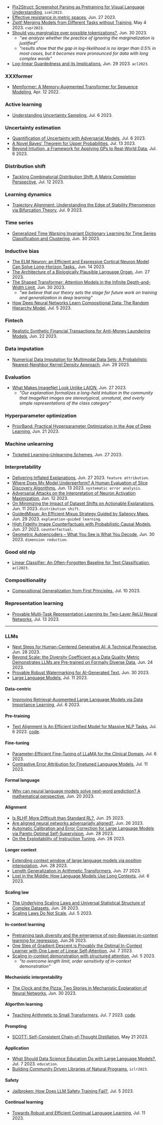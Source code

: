 
- [Pix2Struct: Screenshot Parsing as Pretraining for Visual Language Understanding](https://openreview.net/attachment?id=bF1LVbP493&name=pdf), `icml2023`.
- [Effective resistance in metric spaces](https://arxiv.org/pdf/2306.15649.pdf), Jun. 27 2023.
- [ZipIt! Merging Models from Different Tasks without Training](https://arxiv.org/pdf/2305.03053.pdf), May 4 2023. `cvpr2023`.
- [Should you marginalize over possible tokenizations?](https://arxiv.org/pdf/2306.17757.pdf), Jun. 30 2023.
  - _"we analyze whether the practice of ignoring the marginalization is justified"_
  - _"results show that the gap in log-likelihood is no larger than 0.5% in most cases, but it becomes more pronounced for data with long complex words"_
- [Log-linear Guardedness and its Implications](https://arxiv.org/abs/2210.10012), Jun. 29 2023. `acl2023`.

### XXXformer

- [Memformer: A Memory-Augmented Transformer for Sequence Modeling](https://arxiv.org/pdf/2010.06891.pdf), Apr. 12 2022.

### Active learning

- [Understanding Uncertainty Sampling](https://arxiv.org/pdf/2307.02719.pdf), Jul. 6 2023.

### Uncertainty estimation

- [Quantification of Uncertainty with Adversarial Models](https://arxiv.org/pdf/2307.03217.pdf), Jul. 6 2023.
- [A Novel Bayes’ Theorem for Upper Probabilities](https://arxiv.org/pdf/2307.06831.pdf), Jul. 13 2023.
- [Beyond Intuition, a Framework for Applying GPs to Real-World Data](https://arxiv.org/pdf/2307.03093.pdf), Jul. 6 2023.

### Distribution shift

- [Tackling Combinatorial Distribution Shift: A Matrix Completion Perspective](https://arxiv.org/pdf/2307.06457.pdf), Jul. 12 2023.

### Learning dynamics

- [Trajectory Alignment: Understanding the Edge of Stability Phenomenon via Bifurcation Theory](https://arxiv.org/pdf/2307.04204.pdf), Jul. 9 2023.

### Time series

- [Generalized Time Warping Invariant Dictionary Learning for Time Series Classification and Clustering](https://arxiv.org/pdf/2306.17690.pdf), Jun. 30 2023.

### Inductive bias

- [The ELM Neuron: an Efficient and Expressive Cortical Neuron Model Can Solve Long-Horizon Tasks.](https://arxiv.org/pdf/2306.16922.pdf), Jun. 14 2023.
- [The Architecture of a Biologically Plausible Language Organ](https://arxiv.org/pdf/2306.15364.pdf), Jun. 27 2023.
- [The Shaped Transformer: Attention Models in the Infinite Depth-and-Width Limit](https://arxiv.org/pdf/2306.17759.pdf), Jun. 30 2023.
  - _"we believe that our theory sets the stage for future work on training and generalization in deep learning"_
- [How Deep Neural Networks Learn Compositional Data: The Random Hierarchy Model](https://arxiv.org/pdf/2307.02129.pdf), Jul. 5 2023.

### Fintech

- [Realistic Synthetic Financial Transactions for Anti-Money Laundering Models](https://arxiv.org/pdf/2306.16424.pdf), Jun. 22 2023.

### Data imputation

- [Numerical Data Imputation for Multimodal Data Sets: A Probabilistic Nearest-Neighbor Kernel Density Approach](https://arxiv.org/pdf/2306.16906.pdf), Jun. 29 2023.

### Evaluation

- [What Makes ImageNet Look Unlike LAION](https://arxiv.org/pdf/2306.15769.pdf), Jun. 27 2023.
  - _"Our explanation formalizes a long-held intuition in the community that ImageNet images are stereotypical, unnatural, and overly simple representations of the class category"_
 
### Hyperparameter optimization

- [PriorBand: Practical Hyperparameter Optimization in the Age of Deep Learning](https://arxiv.org/pdf/2306.12370.pdf), Jun. 21 2023.

### Machine unlearning

- [Ticketed Learning–Unlearning Schemes](https://arxiv.org/pdf/2306.15744.pdf), Jun. 27 2023.

### Interpretability

- [Delivering Inflated Explanations](https://arxiv.org/pdf/2306.15272.pdf), Jun. 27 2023. `feature attribution`.
- [Where Does My Model Underperform? A Human Evaluation of Slice Discovery Algorithms](https://arxiv.org/pdf/2306.08167.pdf), Jun. 13 2023. `systematic error analysis`.
- [Adversarial Attacks on the Interpretation of Neuron Activation Maximization](https://arxiv.org/pdf/2306.07397.pdf), Jun. 12 2023.
- [On Minimizing the Impact of Dataset Shifts on Actionable Explanations](https://arxiv.org/pdf/2306.06716.pdf), Jun. 11 2023. `distribution shift`.
- [GuidedMixup: An Efficient Mixup Strategy Guided by Saliency Maps](https://arxiv.org/pdf/2306.16612.pdf), Jun. 29 2023. `explanation-guided learning`.
- [High Fidelity Image Counterfactuals with Probabilistic Causal Models](https://arxiv.org/pdf/2306.15764.pdf), Jun. 27 2023. `counterfactual`.
- [Geometric Autoencoders – What You See is What You Decode](https://arxiv.org/pdf/2306.17638.pdf), Jun. 30 2023. `dimension reduction`.

### Good old nlp

- [Linear Classifier: An Often-Forgotten Baseline for Text Classification](https://aclanthology.org/2023.acl-short.160.pdf), `acl2023`.

### Compositionality

- [Compositional Generalization from First Principles](https://arxiv.org/pdf/2307.05596.pdf), Jul. 10 2023.

### Representation learning

- [Provable Multi-Task Representation Learning by Two-Layer ReLU Neural Networks](https://arxiv.org/pdf/2307.06887.pdf), Jul. 13 2023.

---

### LLMs

- [Next Steps for Human-Centered Generative AI: A Technical Perspective](https://arxiv.org/ftp/arxiv/papers/2306/2306.15774.pdf), Jun. 28 2023.
- [Beyond Scale: the Diversity Coefficient as a Data Quality Metric Demonstrates LLMs are Pre-trained on Formally Diverse Data](https://arxiv.org/pdf/2306.13840.pdf), Jun. 24 2023.
- [Provable Robust Watermarking for AI-Generated Text](https://arxiv.org/pdf/2306.17439.pdf), Jun. 30 2023.
- [Large Language Models](https://arxiv.org/pdf/2307.05782.pdf), Jul. 11 2023.

#### Data-centric

- [Improving Retrieval-Augmented Large Language Models via Data Importance Learning](https://arxiv.org/pdf/2307.03027.pdf), Jul. 6 2023.

#### Pre-training

- [Text Alignment Is An Efficient Unified Model for Massive NLP Tasks](https://arxiv.org/pdf/2307.02729.pdf), Jul. 6 2023. [code](https://github.com/yuh-zha/Align).

#### Fine-tuning

- [Parameter-Efficient Fine-Tuning of LLaMA for the Clinical Domain](https://arxiv.org/pdf/2307.03042.pdf), Jul. 6 2023.
- [Contrastive Error Attribution for Finetuned Language Models](https://arxiv.org/pdf/2212.10722.pdf), Jul. 11 2023.

#### Formal language

- [Why can neural language models solve next-word prediction? A mathematical perspective](https://arxiv.org/pdf/2306.17184.pdf), Jun. 20 2023.

#### Alignment

- [Is RLHF More Difficult than Standard RL?](https://arxiv.org/pdf/2306.14111.pdf), Jun. 25 2023.
- [Are aligned neural networks adversarially aligned?](https://arxiv.org/pdf/2306.15447.pdf), Jun. 26 2023.
- [Automatic Calibration and Error Correction for Large Language Models via Pareto Optimal Self-Supervision](https://arxiv.org/pdf/2306.16564.pdf), Jun. 28 2023.
- [On the Exploitability of Instruction Tuning](https://arxiv.org/pdf/2306.17194.pdf), Jun. 28 2023.

#### Longer context

- [Extending context window of large language models via position interpolation](https://arxiv.org/pdf/2306.15595.pdf), Jun. 28 2023.
- [Length Generalization in Arithmetic Transformers](https://arxiv.org/pdf/2306.15400.pdf), Jun. 27 2023.
- [Lost in the Middle: How Language Models Use Long Contexts](https://arxiv.org/pdf/2307.03172.pdf), Jul. 6 2023.

#### Scaling law

- [The Underlying Scaling Laws and Universal Statistical Structure of Complex Datasets](https://arxiv.org/pdf/2306.14975.pdf), Jun. 26 2023.
- [Scaling Laws Do Not Scale](https://arxiv.org/pdf/2307.03201.pdf), Jul. 5 2023.

#### In-context learning

- [Pretraining task diversity and the emergence of non-Bayesian in-context learning for regression](https://arxiv.org/pdf/2306.15063.pdf), Jun.26 2023.
- [One Step of Gradient Descent is Provably the Optimal In-Context Learner with One Layer of Linear Self-Attention](https://arxiv.org/pdf/2307.03576.pdf), Jul. 7 2023.
- [Scaling in-context demonstration with structured attention](https://arxiv.org/pdf/2307.02690.pdf), Jul. 5 2023.
  - _"to overcome length limit, order sensitivity of in-context demonstration"_ 

#### Mechanistic interpretability

- [The Clock and the Pizza: Two Stories in Mechanistic Explanation of Neural Networks](https://arxiv.org/pdf/2306.17844.pdf), Jun. 30 2023.

#### Algorthm learning

- [Teaching Arithmetic to Small Transformers](https://arxiv.org/pdf/2307.03381.pdf), Jul. 7 2023. [code](https://github.com/lee-ny/teaching_arithmetic).

#### Prompting

- [SCOTT: Self-Consistent Chain-of-Thought Distillation](https://arxiv.org/pdf/2305.01879.pdf), May 21 2023.

#### Application

- [What Should Data Science Education Do with Large Language Models?](https://arxiv.org/pdf/2307.02792.pdf), Jul. 7 2023. `education`.
- [Building Community Driven Libraries of Natural Programs](https://openreview.net/forum?id=iRea6QCxi1), `iclr2023`.

#### Safety

- [Jailbroken: How Does LLM Safety Training Fail?](https://arxiv.org/pdf/2307.02483.pdf), Jul. 5 2023.

#### Continual learning

- [Towards Robust and Efficient Continual Language Learning](https://arxiv.org/pdf/2307.05741.pdf), Jul. 11 2023.




